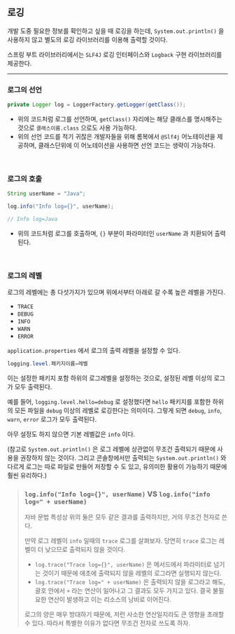 ## 로깅

개발 도중 필요한 정보를 확인하고 싶을 때 로깅을 하는데, `System.out.println()` 을 사용하지 않고 별도의 로깅 라이브러리를 이용해 출력할 것이다.

스프링 부트 라이브러리에서는 `SLF4J` 로깅 인터페이스와 `Logback` 구현 라이브러리를 제공한다.

---

### 로그의 선언

```java
private Logger log = LoggerFactory.getLogger(getClass());
```

- 위의 코드처럼 로그를 선언하며, `getClass()` 자리에는 해당 클래스를 명시해주는 것으로 `클래스이름.class` 으로도 사용 가능하다.
- 위의 선언 코드를 적기 귀찮은 개발자들을 위해 롬복에서 `@Slf4j` 어노테이션을 제공하며, 클래스단위에 이 어노테이션을 사용하면 선언 코드는 생략이 가능하다. 

<br>

### 로그의 호출

````java
String userName = "Java";

log.info("Info log={}", userName);

// Info log=Java
````

- 위의 코드처럼 로그를 호출하며, `{}` 부분이 파라미터인 `userName` 과 치환되어 출력된다.

<br>

### 로그의 레벨

로그의 레벨에는 총 다섯가지가 있으며 위에서부터 아래로 갈 수록 높은 레벨을 가진다.

- `TRACE`
- `DEBUG`
- `INFO`
- `WARN`
- `ERROR`

`application.properties` 에서 로그의 출력 레벨을 설정할 수 있다.

````java
logging.level.패키지이름=레벨
````

이는 설정한 패키지 포함 하위의 로그레벨을 설정하는 것으로, 설정된 레벨 이상의 로그가 모두 출력된다.

예를 들어, `logging.level.hello=debug` 로 설정했다면 `hello` 패키지를 포함한 하위의 모든 파일을 `debug` 이상의 레벨로 로깅한다는 의미이다. 그렇게 되면 `debug`, `info`, `warn`, `error` 로그가 모두 출력된다.

아무 설정도 하지 않으면 기본 레벨값은 `info` 이다.

(참고로 `System.out.println()` 은 로그 레벨에 상관없이 무조건 출력되기 때문에 사용을 권장하지 않는 것이다. 그리고 콘솔창에서만 출력되는 `System.out.println()` 와 다르게 로그는 따로 파일로 만들어 저장할 수 도 있고, 유의미한 활용이 가능하기 때문에 훨씬 유리하다.)

>### `log.info("Info log={}", userName)` VS `log.info("info log=" + userName)`
>
>자바 문법 특성상 위의 둘은 모두 같은 결과를 출력하지만, 거의 무조건 전자로 쓴다.
>
>만약 로그 레벨이 `info` 일때의 `trace` 로그를 살펴보자. 당연히 `trace` 로그는 레벨이 더 낮으므로 출력되지 않을 것이다.
>
>- `log.trace("Trace log={}", userName)` 은 메서드에서 파라미터로 넘기는 것이기 때문에 애초에 출력되지 않을 레벨의 로그라면 실행되지 않는다.
>- `log.trace("Trace log=" + userName)` 은 출력되지 않을 로그라고 해도, 괄호 안에서 `+` 라는 연산이 일어나고 그 결과도 모두 가지고 있다. 결국 불필요한 연산이 발생하고 이는 리소스의 낭비로 이어진다.
>
>로그의 양은 매우 방대하기 때문에, 저런 사소한 연산일지라도 큰 영향을 초래할 수 있다. 따라서 특별한 이유가 없다면 무조건 전자로 쓰도록 하자.